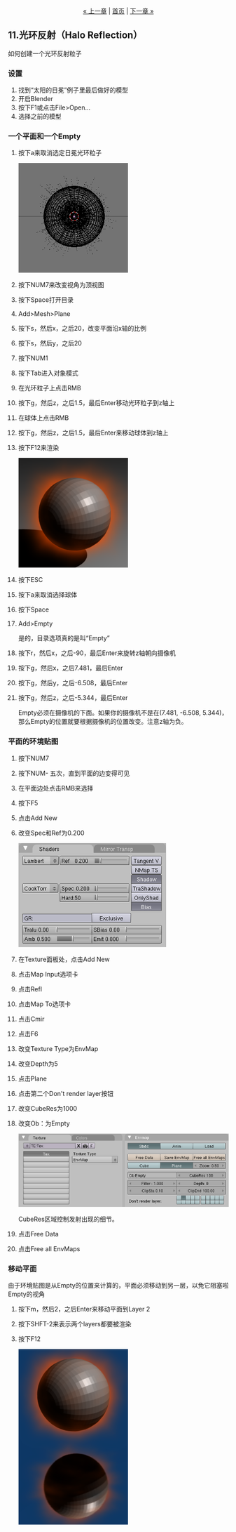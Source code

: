 <p style="text-align:center">
    <a href="./10.html">&laquo; 上一章</a> |
    <a href="./index.html">首页</a>
    | <a href="./12.html">下一章 &raquo;</a>
</p>

## 11.光环反射（Halo Reflection） ##

如何创建一个光环反射粒子

### 设置 ###

1. 找到“太阳的日冕”例子里最后做好的模型
2. 开启Blender
3. 按下F1或点击File>Open...
4. 选择之前的模型

### 一个平面和一个Empty ###

1. 按下a来取消选定日冕光环粒子
	
	![](img/11/image155.png)

2. 按下NUM7来改变视角为顶视图
3. 按下Space打开目录
4. Add>Mesh>Plane
5. 按下s，然后x，之后20，改变平面沿x轴的比例
6. 按下s，然后y，之后20
7. 按下NUM1
8. 按下Tab进入对象模式
9. 在光环粒子上点击RMB
10. 按下g，然后z，之后1.5，最后Enter移动光环粒子到z轴上
11. 在球体上点击RMB
12. 按下g，然后z，之后1.5，最后Enter来移动球体到z轴上
13. 按下F12来渲染

	![](img/11/image157.png)

14. 按下ESC
15. 按下a来取消选择球体
16. 按下Space
17. Add>Empty

	是的，目录选项真的是叫“Empty”

18. 按下r，然后x，之后-90，最后Enter来旋转z轴朝向摄像机
19. 按下g，然后x，之后7.481，最后Enter
20. 按下g，然后y，之后-6.508，最后Enter
21. 按下g，然后z，之后-5.344，最后Enter

	Empty必须在摄像机的下面。如果你的摄像机不是在(7.481, -6.508, 5.344)，那么Empty的位置就要根据摄像机的位置改变。注意z轴为负。

### 平面的环境贴图 ###

1. 按下NUM7
2. 按下NUM- 五次，直到平面的边变得可见
3. 在平面边处点击RMB来选择
4. 按下F5
5. 点击Add New
6. 改变Spec和Ref为0.200

	![](img/11/image159.png)

7. 在Texture面板处，点击Add New
8. 点击Map Input选项卡
9. 点击Refl
10. 点击Map To选项卡
11. 点击Cmir
12. 点击F6
13. 改变Texture Type为EnvMap
14. 改变Depth为5
15. 点击Plane
16. 点击第二个Don't render layer按钮
17. 改变CubeRes为1000
18. 改变Ob：为Empty

	![](img/11/image161.png)
 
	CubeRes区域控制发射出现的细节。

19. 点击Free Data
20. 点击Free all EnvMaps

### 移动平面 ###

由于环境贴图是从Empty的位置来计算的，平面必须移动到另一层，以免它阻塞啦Empty的视角

1. 按下m，然后2，之后Enter来移动平面到Layer 2
2. 按下SHFT-2来表示两个layers都要被渲染
3. 按下F12

 	![](img/11/image163.png)